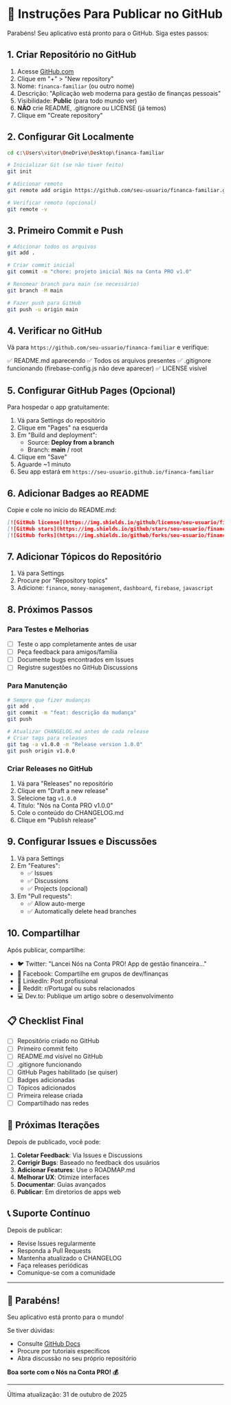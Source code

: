# 🚀 Instruções Para Publicar no GitHub

Parabéns! Seu aplicativo está pronto para o GitHub. Siga estes passos:

## 1. Criar Repositório no GitHub

1. Acesse [GitHub.com](https://github.com)
2. Clique em "+" > "New repository"
3. Nome: `financa-familiar` (ou outro nome)
4. Descrição: "Aplicação web moderna para gestão de finanças pessoais"
5. Visibilidade: **Public** (para todo mundo ver)
6. **NÃO** crie README, .gitignore ou LICENSE (já temos)
7. Clique em "Create repository"

## 2. Configurar Git Localmente

```bash
cd c:\Users\vitor\OneDrive\Desktop\financa-familiar

# Inicializar Git (se não tiver feito)
git init

# Adicionar remoto
git remote add origin https://github.com/seu-usuario/financa-familiar.git

# Verificar remoto (opcional)
git remote -v
```

## 3. Primeiro Commit e Push

```bash
# Adicionar todos os arquivos
git add .

# Criar commit inicial
git commit -m "chore: projeto inicial Nós na Conta PRO v1.0"

# Renomear branch para main (se necessário)
git branch -M main

# Fazer push para GitHub
git push -u origin main
```

## 4. Verificar no GitHub

Vá para `https://github.com/seu-usuario/financa-familiar` e verifique:

✅ README.md aparecendo
✅ Todos os arquivos presentes
✅ .gitignore funcionando (firebase-config.js não deve aparecer)
✅ LICENSE visível

## 5. Configurar GitHub Pages (Opcional)

Para hospedar o app gratuitamente:

1. Vá para Settings do repositório
2. Clique em "Pages" na esquerda
3. Em "Build and deployment":
   - Source: **Deploy from a branch**
   - Branch: **main** / root
4. Clique em "Save"
5. Aguarde ~1 minuto
6. Seu app estará em `https://seu-usuario.github.io/financa-familiar`

## 6. Adicionar Badges ao README

Copie e cole no início do README.md:

```markdown
[![GitHub license](https://img.shields.io/github/license/seu-usuario/financa-familiar)](https://github.com/seu-usuario/financa-familiar/blob/main/LICENSE)
[![GitHub stars](https://img.shields.io/github/stars/seu-usuario/financa-familiar)](https://github.com/seu-usuario/financa-familiar)
[![GitHub forks](https://img.shields.io/github/forks/seu-usuario/financa-familiar)](https://github.com/seu-usuario/financa-familiar)
```

## 7. Adicionar Tópicos do Repositório

1. Vá para Settings
2. Procure por "Repository topics"
3. Adicione: `finance`, `money-management`, `dashboard`, `firebase`, `javascript`

## 8. Próximos Passos

### Para Testes e Melhorias

- [ ] Teste o app completamente antes de usar
- [ ] Peça feedback para amigos/família
- [ ] Documente bugs encontrados em Issues
- [ ] Registre sugestões no GitHub Discussions

### Para Manutenção

```bash
# Sempre que fizer mudanças
git add .
git commit -m "feat: descrição da mudança"
git push

# Atualizar CHANGELOG.md antes de cada release
# Criar tags para releases
git tag -a v1.0.0 -m "Release version 1.0.0"
git push origin v1.0.0
```

### Criar Releases no GitHub

1. Vá para "Releases" no repositório
2. Clique em "Draft a new release"
3. Selecione tag `v1.0.0`
4. Título: "Nós na Conta PRO v1.0.0"
5. Cole o conteúdo do CHANGELOG.md
6. Clique em "Publish release"

## 9. Configurar Issues e Discussões

1. Vá para Settings
2. Em "Features":
   - ✅ Issues
   - ✅ Discussions
   - ✅ Projects (opcional)
3. Em "Pull requests":
   - ✅ Allow auto-merge
   - ✅ Automatically delete head branches

## 10. Compartilhar

Após publicar, compartilhe:

- 🐦 Twitter: "Lancei Nós na Conta PRO! App de gestão financeira..."
- 📘 Facebook: Compartilhe em grupos de dev/finanças
- 💼 LinkedIn: Post profissional
- 🔗 Reddit: r/Portugal ou subs relacionados
- 💻 Dev.to: Publique um artigo sobre o desenvolvimento

## 📋 Checklist Final

- [ ] Repositório criado no GitHub
- [ ] Primeiro commit feito
- [ ] README.md visível no GitHub
- [ ] .gitignore funcionando
- [ ] GitHub Pages habilitado (se quiser)
- [ ] Badges adicionadas
- [ ] Tópicos adicionados
- [ ] Primeira release criada
- [ ] Compartilhado nas redes

## 🎯 Próximas Iterações

Depois de publicado, você pode:

1. **Coletar Feedback**: Via Issues e Discussions
2. **Corrigir Bugs**: Baseado no feedback dos usuários
3. **Adicionar Features**: Use o ROADMAP.md
4. **Melhorar UX**: Otimize interfaces
5. **Documentar**: Guias avançados
6. **Publicar**: Em diretorios de apps web

## 📞 Suporte Contínuo

Depois de publicar:

- Revise Issues regularmente
- Responda a Pull Requests
- Mantenha atualizado o CHANGELOG
- Faça releases periódicas
- Comunique-se com a comunidade

---

## 🎉 Parabéns!

Seu aplicativo está pronto para o mundo! 

Se tiver dúvidas:
- Consulte [GitHub Docs](https://docs.github.com)
- Procure por tutoriais específicos
- Abra discussão no seu próprio repositório

**Boa sorte com o Nós na Conta PRO! 💰**

---

Última atualização: 31 de outubro de 2025
